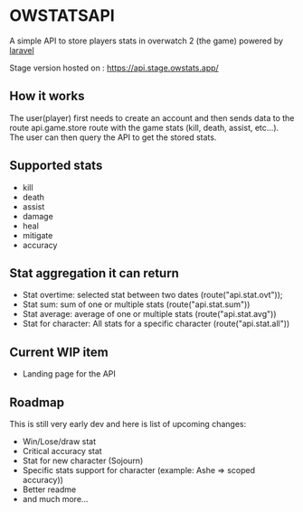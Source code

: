 # OWSTATSAPI

A simple API to store players stats in overwatch 2 (the game) powered by [laravel](https://laravel.com)

Stage version hosted on : https://api.stage.owstats.app/

## How it works

The user(player) first needs to create an account and then sends data to the route api.game.store route with the game stats (kill, death, assist, etc...). The user can then query the API to get the stored stats.

## Supported stats
* kill
* death
* assist
* damage
* heal
* mitigate
* accuracy

## Stat aggregation it can return
* Stat overtime: selected stat between two dates (route("api.stat.ovt"));
* Stat sum: sum of one or multiple stats (route("api.stat.sum"))
* Stat average: average of one or multiple stats (route("api.stat.avg"))
* Stat for character: All stats for a specific character (route("api.stat.all"))

## Current WIP item
* Landing page for the API 

## Roadmap
This is still very early dev and here is list of upcoming changes: 
* Win/Lose/draw stat
* Critical accuracy stat
* Stat for new character (Sojourn)
* Specific stats support for character (example: Ashe => scoped accuracy))
* Better readme
* and much more...
